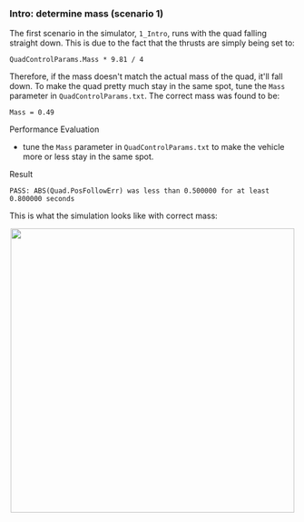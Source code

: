 ### Intro: determine mass (scenario 1) ###

The first scenario in the simulator, `1_Intro`, runs with the quad falling straight down.  This is due to the fact that the thrusts are simply being set to:

```
QuadControlParams.Mass * 9.81 / 4
```

Therefore, if the mass doesn't match the actual mass of the quad, it'll fall down.  To make the quad pretty much stay in the same spot, tune the `Mass` parameter in `QuadControlParams.txt`.  The correct mass was found to be:

```$xslt
Mass = 0.49
```

Performance Evaluation
 - tune the `Mass` parameter in `QuadControlParams.txt` to make the vehicle more or less stay in the same spot.

Result
```$xslt
PASS: ABS(Quad.PosFollowErr) was less than 0.500000 for at least 0.800000 seconds
```

This is what the simulation looks like with correct mass:

<p align="center">
<img src="animations/scenario1.gif" width="500"/>
</p>

